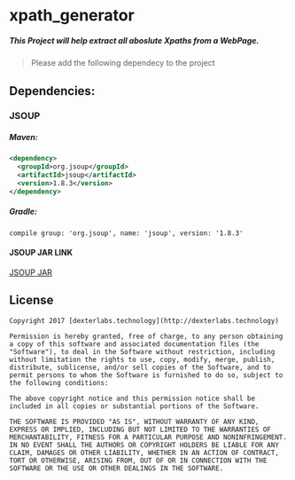 # xpath_generator
##### This Project will help extract all aboslute Xpaths from a WebPage.

> Please add the following dependecy to the project

## Dependencies:
  ### JSOUP
  
  ##### Maven:
  ```xml
  <dependency>
    <groupId>org.jsoup</groupId>
    <artifactId>jsoup</artifactId>
    <version>1.8.3</version>
  </dependency>
  ```
  ##### Gradle:
  ```
  compile group: 'org.jsoup', name: 'jsoup', version: '1.8.3'
  ```
  #### JSOUP JAR LINK
  [JSOUP JAR](https://jsoup.org/download)
  
 ## License
  ```
  Copyright 2017 [dexterlabs.technology](http://dexterlabs.technology)

Permission is hereby granted, free of charge, to any person obtaining a copy of this software and associated documentation files (the "Software"), to deal in the Software without restriction, including without limitation the rights to use, copy, modify, merge, publish, distribute, sublicense, and/or sell copies of the Software, and to permit persons to whom the Software is furnished to do so, subject to the following conditions:

The above copyright notice and this permission notice shall be included in all copies or substantial portions of the Software.

THE SOFTWARE IS PROVIDED "AS IS", WITHOUT WARRANTY OF ANY KIND, EXPRESS OR IMPLIED, INCLUDING BUT NOT LIMITED TO THE WARRANTIES OF MERCHANTABILITY, FITNESS FOR A PARTICULAR PURPOSE AND NONINFRINGEMENT. IN NO EVENT SHALL THE AUTHORS OR COPYRIGHT HOLDERS BE LIABLE FOR ANY CLAIM, DAMAGES OR OTHER LIABILITY, WHETHER IN AN ACTION OF CONTRACT, TORT OR OTHERWISE, ARISING FROM, OUT OF OR IN CONNECTION WITH THE SOFTWARE OR THE USE OR OTHER DEALINGS IN THE SOFTWARE.
```
